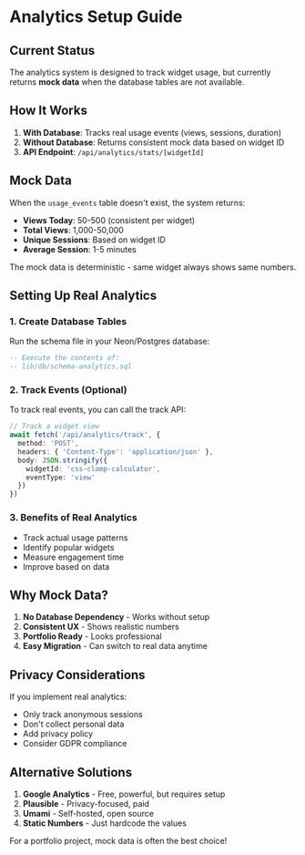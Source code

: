 # Analytics Setup Guide

## Current Status

The analytics system is designed to track widget usage, but currently returns **mock data** when the database tables are not available.

## How It Works

1. **With Database**: Tracks real usage events (views, sessions, duration)
2. **Without Database**: Returns consistent mock data based on widget ID
3. **API Endpoint**: `/api/analytics/stats/[widgetId]`

## Mock Data

When the `usage_events` table doesn't exist, the system returns:
- **Views Today**: 50-500 (consistent per widget)
- **Total Views**: 1,000-50,000
- **Unique Sessions**: Based on widget ID
- **Average Session**: 1-5 minutes

The mock data is deterministic - same widget always shows same numbers.

## Setting Up Real Analytics

### 1. Create Database Tables

Run the schema file in your Neon/Postgres database:

```sql
-- Execute the contents of:
-- lib/db/schema-analytics.sql
```

### 2. Track Events (Optional)

To track real events, you can call the track API:

```typescript
// Track a widget view
await fetch('/api/analytics/track', {
  method: 'POST',
  headers: { 'Content-Type': 'application/json' },
  body: JSON.stringify({
    widgetId: 'css-clamp-calculator',
    eventType: 'view'
  })
})
```

### 3. Benefits of Real Analytics

- Track actual usage patterns
- Identify popular widgets
- Measure engagement time
- Improve based on data

## Why Mock Data?

1. **No Database Dependency** - Works without setup
2. **Consistent UX** - Shows realistic numbers
3. **Portfolio Ready** - Looks professional
4. **Easy Migration** - Can switch to real data anytime

## Privacy Considerations

If you implement real analytics:
- Only track anonymous sessions
- Don't collect personal data
- Add privacy policy
- Consider GDPR compliance

## Alternative Solutions

1. **Google Analytics** - Free, powerful, but requires setup
2. **Plausible** - Privacy-focused, paid
3. **Umami** - Self-hosted, open source
4. **Static Numbers** - Just hardcode the values

For a portfolio project, mock data is often the best choice!
